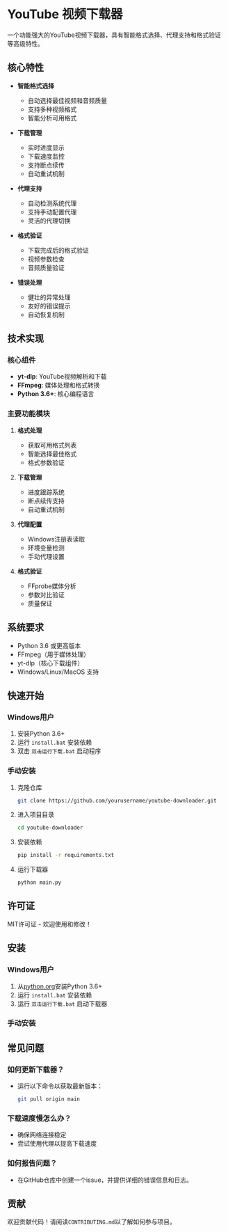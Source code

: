 # YouTube 视频下载器

一个功能强大的YouTube视频下载器，具有智能格式选择、代理支持和格式验证等高级特性。

## 核心特性

- **智能格式选择**
  - 自动选择最佳视频和音频质量
  - 支持多种视频格式
  - 智能分析可用格式

- **下载管理**
  - 实时进度显示
  - 下载速度监控
  - 支持断点续传
  - 自动重试机制

- **代理支持**
  - 自动检测系统代理
  - 支持手动配置代理
  - 灵活的代理切换

- **格式验证**
  - 下载完成后的格式验证
  - 视频参数检查
  - 音频质量验证

- **错误处理**
  - 健壮的异常处理
  - 友好的错误提示
  - 自动恢复机制

## 技术实现

### 核心组件
- **yt-dlp**: YouTube视频解析和下载
- **FFmpeg**: 媒体处理和格式转换
- **Python 3.6+**: 核心编程语言

### 主要功能模块
1. **格式处理**
   - 获取可用格式列表
   - 智能选择最佳格式
   - 格式参数验证

2. **下载管理**
   - 进度跟踪系统
   - 断点续传支持
   - 自动重试机制

3. **代理配置**
   - Windows注册表读取
   - 环境变量检测
   - 手动代理设置

4. **格式验证**
   - FFprobe媒体分析
   - 参数对比验证
   - 质量保证

## 系统要求

- Python 3.6 或更高版本
- FFmpeg（用于媒体处理）
- yt-dlp（核心下载组件）
- Windows/Linux/MacOS 支持

## 快速开始

### Windows用户
1. 安装Python 3.6+
2. 运行 `install.bat` 安装依赖
3. 双击 `双击运行下载.bat` 启动程序

### 手动安装
1. 克隆仓库
   ```bash
   git clone https://github.com/yourusername/youtube-downloader.git
   ```
2. 进入项目目录
   ```bash
   cd youtube-downloader
   ```
3. 安装依赖
   ```bash
   pip install -r requirements.txt
   ```
4. 运行下载器
   ```bash
   python main.py
   ```

## 许可证
MIT许可证 - 欢迎使用和修改！

## 安装

### Windows用户
1. 从[python.org](https://www.python.org/downloads/)安装Python 3.6+
2. 运行 `install.bat` 安装依赖
3. 运行 `双击运行下载.bat` 启动下载器

### 手动安装

## 常见问题

### 如何更新下载器？

- 运行以下命令以获取最新版本：
  ```bash
  git pull origin main
  ```

### 下载速度慢怎么办？

- 确保网络连接稳定
- 尝试使用代理以提高下载速度

### 如何报告问题？

- 在GitHub仓库中创建一个issue，并提供详细的错误信息和日志。

## 贡献

欢迎贡献代码！请阅读`CONTRIBUTING.md`以了解如何参与项目。
